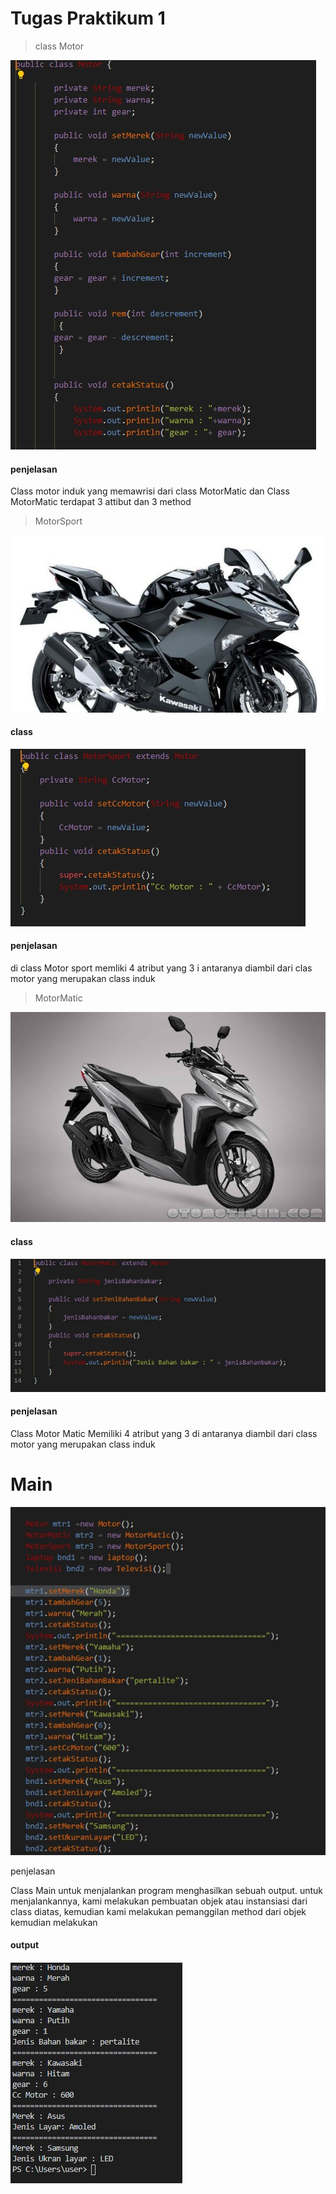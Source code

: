 # Tugas Praktikum 1

<blockquote>class Motor </blockquote>

<img src="img/cm.jpg">

<h4>penjelasan </h4>

Class motor induk yang memawrisi dari class MotorMatic dan Class MotorMatic
terdapat 3 attibut dan 3 method


<blockquote>MotorSport </blockquote>

<img src="img/ms.jpg">


<h4>class </h4>


<img src="img/cms.jpg">


<h4>penjelasan </h4>


di class Motor sport memliki 4 atribut yang 3 i antaranya diambil dari
clas motor yang merupakan class induk


<blockquote>MotorMatic </blockquote>

<img src="img/mm.jpg">


<h4>class </h4>


<img src="img/cmm.jpg">

<h4>penjelasan </h4>

Class Motor Matic Memiliki 4 atribut yang 3 di antaranya diambil dari
class motor yang merupakan class induk


# Main

<img src="img/cmain.jpg">


penjelasan

Class Main untuk menjalankan program menghasilkan sebuah output. untuk menjalankannya,
kami melakukan pembuatan objek atau instansiasi dari class diatas, kemudian kami melakukan pemanggilan 
method dari objek kemudian melakukan

<h4>output <h4>

<img src="img/out.jpg">

